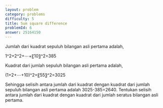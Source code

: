 ```yaml
---
layout: problem
category: problems
difficulty: 5
title: Sum square difference
problemId: 6
answer: 25164150
---
```

Jumlah dari kuadrat sepuluh bilangan asli pertama adalah,

1^2+2^2+⋯+〖10〗^2=385

Kuadrat dari jumlah sepuluh bilangan asli pertama adalah,

(1+2+⋯+10)^2=〖55〗^2=3025

Sehingga selisih antara jumlah dari kuadrat dengan kuadrat dari jumlah sepuluh bilangan asli pertama adalah 3025-385=2640.
Tentukan selisih antara jumlah dari kuadrat dengan kuadrat dari jumlah seratus bilangan asli pertama.
